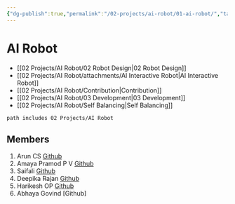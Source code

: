 ```yaml
---
{"dg-publish":true,"permalink":"/02-projects/ai-robot/01-ai-robot/","tags":["project","status/open"]}
---
```



# AI Robot

- [[02 Projects/AI Robot/02 Robot Design\|02 Robot Design]]
- [[02 Projects/AI Robot/attachments/AI Interactive Robot\|AI Interactive Robot]] 
- [[02 Projects/AI Robot/Contribution\|Contribution]]
- [[02 Projects/AI Robot/03 Development\|03 Development]]
- [[02 Projects/AI Robot/Self Balancing\|Self Balancing]]

```tasks
path includes 02 Projects/AI Robot
```
## Members

1. Arun CS [Github](https://github.com/aruncs31s)
2. Amaya Pramod P V [Github](https://github.com/AmayaPramod)
3. Saifali [Github](https://github.com/Saifali1256)
4. Deepika Rajan [Github](https://github.com/DEEPIKARAJAN-E)
5. Harikesh OP [Github](https://github.com/harikeshop1989)
6. Abhaya Govind [Github]